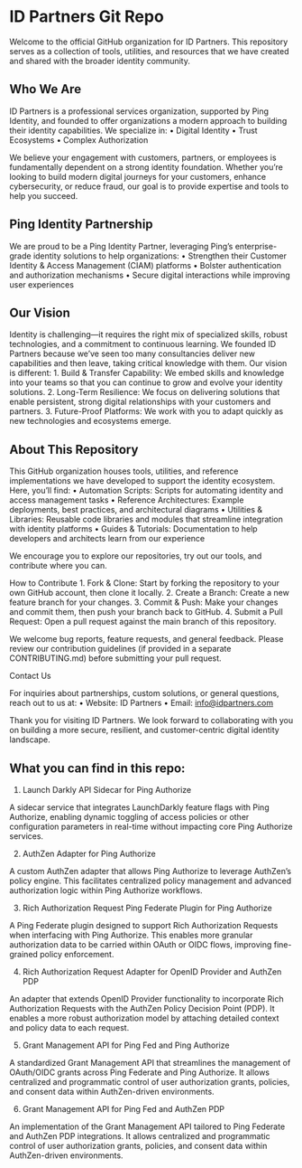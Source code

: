 # ID Partners Git Repo

Welcome to the official GitHub organization for ID Partners. This repository serves as a collection of tools, utilities, and resources that we have created and shared with the broader identity community.

## Who We Are

ID Partners is a professional services organization, supported by Ping Identity, and founded to offer organizations a modern approach to building their identity capabilities. We specialize in:
	•	Digital Identity
	•	Trust Ecosystems
	•	Complex Authorization

We believe your engagement with customers, partners, or employees is fundamentally dependent on a strong identity foundation. Whether you’re looking to build modern digital journeys for your customers, enhance cybersecurity, or reduce fraud, our goal is to provide expertise and tools to help you succeed.

## Ping Identity Partnership

We are proud to be a Ping Identity Partner, leveraging Ping’s enterprise-grade identity solutions to help organizations:
	•	Strengthen their Customer Identity & Access Management (CIAM) platforms
	•	Bolster authentication and authorization mechanisms
	•	Secure digital interactions while improving user experiences

## Our Vision

Identity is challenging—it requires the right mix of specialized skills, robust technologies, and a commitment to continuous learning. We founded ID Partners because we’ve seen too many consultancies deliver new capabilities and then leave, taking critical knowledge with them. Our vision is different:
	1.	Build & Transfer Capability: We embed skills and knowledge into your teams so that you can continue to grow and evolve your identity solutions.
	2.	Long-Term Resilience: We focus on delivering solutions that enable persistent, strong digital relationships with your customers and partners.
	3.	Future-Proof Platforms: We work with you to adapt quickly as new technologies and ecosystems emerge.


## About This Repository

This GitHub organization houses tools, utilities, and reference implementations we have developed to support the identity ecosystem. Here, you’ll find:
	•	Automation Scripts: Scripts for automating identity and access management tasks
	•	Reference Architectures: Example deployments, best practices, and architectural diagrams
	•	Utilities & Libraries: Reusable code libraries and modules that streamline integration with identity platforms
	•	Guides & Tutorials: Documentation to help developers and architects learn from our experience

We encourage you to explore our repositories, try out our tools, and contribute where you can.

How to Contribute
	1.	Fork & Clone: Start by forking the repository to your own GitHub account, then clone it locally.
	2.	Create a Branch: Create a new feature branch for your changes.
	3.	Commit & Push: Make your changes and commit them, then push your branch back to GitHub.
	4.	Submit a Pull Request: Open a pull request against the main branch of this repository.

We welcome bug reports, feature requests, and general feedback. Please review our contribution guidelines (if provided in a separate CONTRIBUTING.md) before submitting your pull request.

Contact Us

For inquiries about partnerships, custom solutions, or general questions, reach out to us at:
	•	Website: ID Partners 
	•	Email: info@idpartners.com 


Thank you for visiting ID Partners. We look forward to collaborating with you on building a more secure, resilient, and customer-centric digital identity landscape.

## What you can find in this repo:
1. Launch Darkly API Sidecar for Ping Authorize

A sidecar service that integrates LaunchDarkly feature flags with Ping Authorize, enabling dynamic toggling of access policies or other configuration parameters in real-time without impacting core Ping Authorize services.

2. AuthZen Adapter for Ping Authorize

A custom AuthZen adapter that allows Ping Authorize to leverage AuthZen’s policy engine. This facilitates centralized policy management and advanced authorization logic within Ping Authorize workflows.

3. Rich Authorization Request Ping Federate Plugin for Ping Authorize

A Ping Federate plugin designed to support Rich Authorization Requests when interfacing with Ping Authorize. This enables more granular authorization data to be carried within OAuth or OIDC flows, improving fine-grained policy enforcement.

4. Rich Authorization Request Adapter for OpenID Provider and AuthZen PDP

An adapter that extends OpenID Provider functionality to incorporate Rich Authorization Requests with the AuthZen Policy Decision Point (PDP). It enables a more robust authorization model by attaching detailed context and policy data to each request.

5. Grant Management API for Ping Fed and Ping Authorize

A standardized Grant Management API that streamlines the management of OAuth/OIDC grants across Ping Federate and Ping Authorize. It allows centralized and programmatic control of user authorization grants, policies, and consent data within AuthZen-driven environments.

6. Grant Management API for Ping Fed and AuthZen PDP

An implementation of the Grant Management API tailored to Ping Federate and AuthZen PDP integrations. It allows centralized and programmatic control of user authorization grants, policies, and consent data within AuthZen-driven environments.
